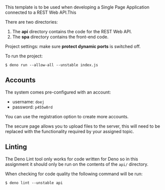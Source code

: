 This template is to be used when developing a Single Page Application connected to a REST Web API.This

There are two directories:

1. The **api** directory contains the code for the REST Web API.
2. The **spa** directory contains the front-end code.

Project settings: make sure **protect dynamic ports** is switched off.

To run the project:

```
$ deno run --allow-all --unstable index.js
```

## Accounts

The system comes pre-configured with an account:

- username: `doej`
- password: `p455w0rd`

You can use the registration option to create more accounts.

The secure page allows you to upload files to the server, this will need to be replaced with the functionality required by your assigned topic.

## Linting

The Deno Lint tool only works for code written for Deno so in this assignment it should only be run on the contents of the `api/` directory.

When checking for code quality the following command will be run:

```
$ deno lint --unstable api
```
